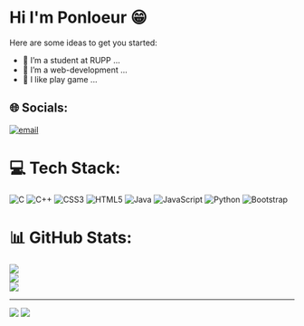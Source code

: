 # Hi I'm Ponloeur 😁

Here are some ideas to get you started:

- 🔭 I’m a student at RUPP ...
- 🌱 I’m a web-development ...
- 👯 I like play game ...

## 🌐 Socials:
[![email](https://img.shields.io/badge/Email-D14836?logo=gmail&logoColor=white)](mailto:chanponloeur02@gamil.com) 

# 💻 Tech Stack:
![C](https://img.shields.io/badge/c-%2300599C.svg?style=for-the-badge&logo=c&logoColor=white) ![C++](https://img.shields.io/badge/c++-%2300599C.svg?style=for-the-badge&logo=c%2B%2B&logoColor=white) ![CSS3](https://img.shields.io/badge/css3-%231572B6.svg?style=for-the-badge&logo=css3&logoColor=white) ![HTML5](https://img.shields.io/badge/html5-%23E34F26.svg?style=for-the-badge&logo=html5&logoColor=white) ![Java](https://img.shields.io/badge/java-%23ED8B00.svg?style=for-the-badge&logo=openjdk&logoColor=white) ![JavaScript](https://img.shields.io/badge/javascript-%23323330.svg?style=for-the-badge&logo=javascript&logoColor=%23F7DF1E) ![Python](https://img.shields.io/badge/python-3670A0?style=for-the-badge&logo=python&logoColor=ffdd54) ![Bootstrap](https://img.shields.io/badge/bootstrap-%238511FA.svg?style=for-the-badge&logo=bootstrap&logoColor=white)
# 📊 GitHub Stats:
![](https://github-readme-stats.vercel.app/api?username=chanponloeur&theme=dark&hide_border=false&include_all_commits=true&count_private=true)<br/>
![](https://nirzak-streak-stats.vercel.app/?user=chanponloeur&theme=dark&hide_border=false)<br/>
![](https://github-readme-stats.vercel.app/api/top-langs/?username=chanponloeur&theme=dark&hide_border=false&include_all_commits=true&count_private=true&layout=compact)

---
[![](https://visitcount.itsvg.in/api?id=chanponloeur&icon=0&color=0)](https://visitcount.itsvg.in)
![](https://komarev.com/ghpvc/?username=chanponloeur&color=brightgreen)

<!-- Proudly created with GPRM ( https://gprm.itsvg.in ) -->
